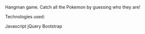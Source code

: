 Hangman game. Catch all the Pokemon by guessing who they are!

Technologies used:

Javascript
jQuery
Bootstrap
